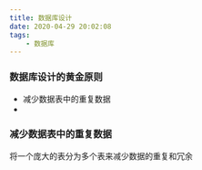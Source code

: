 ```yaml
---
title: 数据库设计
date: 2020-04-29 20:02:08
tags:
	- 数据库
---
```


### 数据库设计的黄金原则

* 减少数据表中的重复数据
* 



### 减少数据表中的重复数据

将一个庞大的表分为多个表来减少数据的重复和冗余